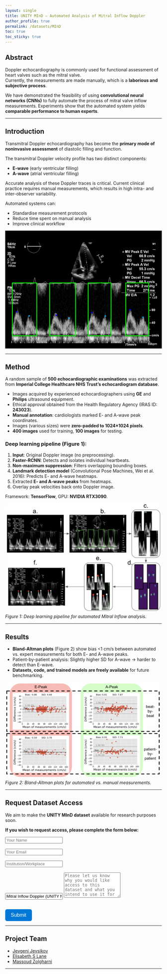 ```yaml
---
layout: single
title: UNITY MInD — Automated Analysis of Mitral Inflow Doppler
author_profile: true
permalink: /datasets/MInD
toc: true
toc_sticky: true
---
```


<!-- # UNITY MInD — Automated Analysis of Mitral Inflow Doppler -->

## Abstract

Doppler echocardiography is commonly used for functional assessment of heart valves such as the mitral valve.  
Currently, the measurements are made manually, which is a **laborious and subjective process**.  

We have demonstrated the feasibility of using **convolutional neural networks (CNNs)** to fully automate the process of mitral valve inflow measurements. Experiments show that the automated system yields **comparable performance to human experts**.

---

## Introduction

Transmitral Doppler echocardiography has become the **primary mode of noninvasive assessment** of diastolic filling and function.  

The transmitral Doppler velocity profile has two distinct components:  
- **E-wave** (early ventricular filling)  
- **A-wave** (atrial ventricular filling)  

Accurate analysis of these Doppler traces is critical. Current clinical practice requires manual measurements, which results in high intra- and inter-observer variability.  

Automated systems can:  
- Standardise measurement protocols  
- Reduce time spent on manual analysis  
- Improve clinical workflow  

![Mitral inflow example](/assets/images/datasets/MInD/dataset_sample2.png)

---

## Method

A random sample of **500 echocardiographic examinations** was extracted from **Imperial College Healthcare NHS Trust’s echocardiogram database**.  

- Images acquired by experienced echocardiographers using **GE** and **Philips** ultrasound equipment.  
- Ethical approval obtained from the Health Regulatory Agency (IRAS ID: **243023**).  
- **Manual annotation**: cardiologists marked E- and A-wave peak coordinates.  
- Images (various sizes) were **zero-padded to 1024×1024 pixels**.  
- **400 images** used for training, **100 images** for testing.  

### Deep learning pipeline (Figure 1):
1. **Input**: Original Doppler image (no preprocessing).  
2. **Faster-RCNN**: Detects and isolates individual heartbeats.  
3. **Non-maximum suppression**: Filters overlapping bounding boxes.  
4. **Landmark detection model** (Convolutional Pose Machines, Wei et al. 2016): Predicts E- and A-wave heatmaps.  
5. Extracted **E- and A-wave peaks** from heatmaps.  
6. Overlay peak velocities back onto Doppler image.  

Framework: **TensorFlow**, GPU: **NVIDIA RTX3090**.  

![Pipeline](/assets/images/datasets/MInD/Pipeline_new.png)  
*Figure 1: Deep learning pipeline for automated Mitral Inflow analysis.*

---

## Results

- **Bland-Altman plots** (Figure 2) show bias <1 cm/s between automated vs. expert measurements for both E- and A-wave peaks.  
- Patient-by-patient analysis: Slightly higher SD for A-wave → harder to detect than E-wave.  
- **Datasets, code, and trained models are freely available** for future benchmarking.  

![Results](/assets/images/datasets/MInD/BAplots.png)  
*Figure 2: Bland-Altman plots for automated vs. manual measurements.*

---

## Request Dataset Access

We aim to make the **UNITY MInD dataset** available for research purposes soon.  

**If you wish to request access, please complete the form below:**  

<form action="https://formspree.io/f/xvojdbaa" method="POST">
  <input type="text" name="name" placeholder="Your Name" required><br><br>
  <input type="email" name="email" placeholder="Your Email" required><br><br>
  <input type="text" name="institution" placeholder="Institution/Workplace" required><br><br>
  <input type="text" name="dataset" value="Mitral Inflow Doppler (UNITY MInD)" readonly>
  <textarea name="message" rows="5" placeholder="Please let us know why you would like access to this dataset and what you intend to use it for" required></textarea><br><br>
  <!-- <button type="submit">Submit</button> -->
  
  <button type="submit" class="btn-custom">Submit</button>


</form>

<style>
.btn-custom {
  background-color: #0078D7;
  color: white;
  border: none;
  padding: 10px 18px;
  border-radius: 6px;
  font-size: 16px;
  cursor: pointer;
}
.btn-custom:hover {
  background-color: #005a9e;
}
</style>



---

## Project Team

- [Jevgeni Jevsikov](https://twitter.com/intsav_?lang=en-gb)  
- [Elisabeth S Lane](https://elisabethlane.github.io/)  
- [Massoud Zolgharni](https://www.uwl.ac.uk/staff/massoud-zolgharni)  

---
